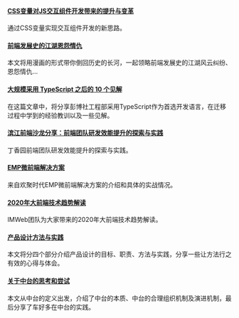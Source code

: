 #### [CSS变量对JS交互组件开发带来的提升与变革](https://mp.weixin.qq.com/s/MjzeeFr7pglIRzcZ27xwgQ)
通过CSS变量实现交互组件开发的新思路。

#### [前端发展史的江湖恩怨情仇](https://mp.weixin.qq.com/s/j6TXMV7JLbopOBmjeIwwvA)
本文将用漫画的形式带你倒回历史的长河，一起领略前端发展史的江湖风云纠纷、恩怨情仇…

#### [大规模采用 TypeScript 之后的 10 个见解](https://mp.weixin.qq.com/s/nWhdJm2jaSqvm2S0f5i0Eg)
在这篇文章中，将分享彭博社工程部采用TypeScript作为首选开发语言，在迁移过程中学到的经验教训以及一些见解。

#### [滨江前端沙龙分享：前端团队研发效能提升的探索与实践](https://www.yuque.com/lizhiyao/dxydance/kikle8)
丁香园前端团队研发效能提升的探索与实践。

#### [EMP微前端解决方案](https://mp.weixin.qq.com/s/l0-uCLFRcBBrs4yTiAvryg)
来自欢聚时代EMP微前端解决方案的介绍和具体的实战情况。

#### [2020年大前端技术趋势解读](https://mp.weixin.qq.com/s/slghkDUyng7tOha3JFzeCQ)
IMWeb团队为大家带来的2020年大前端技术趋势解读。

#### [产品设计方法与实践](https://mp.weixin.qq.com/s/Sv2sKHuJ3nQOvdtvPirAuw)
本文将分四个部分介绍产品设计的目标、职责、方法与实践，分享一些让方法行之有效的心得与体会。

#### [关于中台的思考和尝试](https://mp.weixin.qq.com/s/qzvf4wZCDfHvATdz7KAgSg)
本文从中台的定义出发，介绍了中台的本质、中台的合理组织机制及演进机制，最后分享了车好多在中台的实践。